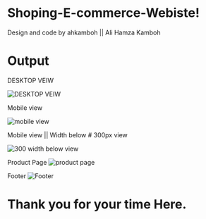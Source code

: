 # Shoping-E-commerce-Webiste! 
Design and code by ahkamboh || Ali Hamza Kamboh

# Output

 DESKTOP VEIW

![DESKTOP VEIW](https://user-images.githubusercontent.com/123060177/227790216-7156cf5f-1931-4736-b41c-a09a414865ee.png)

Mobile view

![mobile view](https://user-images.githubusercontent.com/123060177/227790570-3bb9e445-f482-4097-aa2c-4658d76013e4.png)

Mobile view || Width below # 300px view

![300 width below view](https://user-images.githubusercontent.com/123060177/227790595-e711ea0b-825d-4c90-a176-02e3647c8162.png)

Product Page 
![product page](https://user-images.githubusercontent.com/123060177/227790687-f886f575-c536-4830-82fc-7c82b7df15d9.png)

Footer
![Footer](https://user-images.githubusercontent.com/123060177/227790673-2f125c22-583a-4383-a8d2-d72ced6d60f5.png)

 # Thank you for your time Here.
